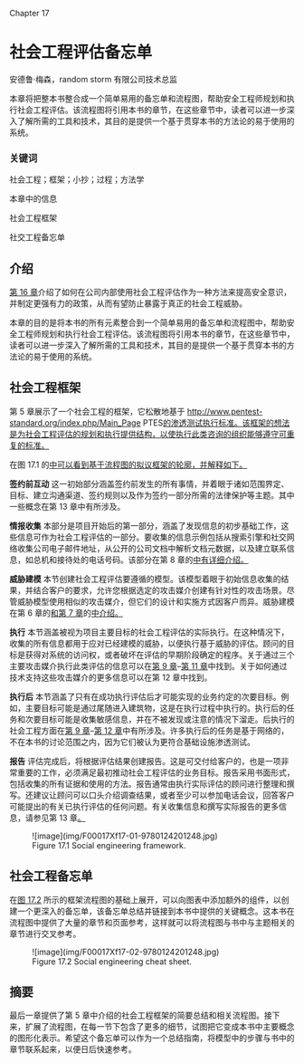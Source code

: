 Chapter 17

# 社会工程评估备忘单

安德鲁·梅森，random storm 有限公司技术总监

本章将把整本书整合成一个简单易用的备忘单和流程图，帮助安全工程师规划和执行社会工程评估。该流程图将引用本书的章节，在这些章节中，读者可以进一步深入了解所需的工具和技术，其目的是提供一个基于贯穿本书的方法论的易于使用的系统。

### 关键词

社会工程；框架；小抄；过程；方法学

本章中的信息

社会工程框架

社交工程备忘单

## 介绍

[第 16 章](16.html)介绍了如何在公司内部使用社会工程评估作为一种方法来提高安全意识，并制定更强有力的政策，从而有望防止暴露于真正的社会工程威胁。

本章的目的是将本书的所有元素整合到一个简单易用的备忘单和流程图中，帮助安全工程师规划和执行社会工程评估。该流程图将引用本书的章节，在这些章节中，读者可以进一步深入了解所需的工具和技术，其目的是提供一个基于贯穿本书的方法论的易于使用的系统。

## 社会工程框架

第 5 章展示了一个社会工程的框架，它松散地基于 http://www.pentest-standard.org/index.php/Main_Page PTES[的渗透测试执行标准。该框架的想法是为社会工程评估的规划和执行提供结构，以使执行此类咨询的组织能够遵守可重复的标准。](http://www.pentest-standard.org/index.php/Main_Page)

在图 17.1 的[中可以看到基于流程图的拟议框架的轮廓，并解释如下。](#F0010)

**签约前互动**
这一初始部分涵盖签约前发生的所有事情，并着眼于诸如范围界定、目标、建立沟通渠道、签约规则以及作为签约一部分所需的法律保护等主题。其中一些概念在第 13 章中有所涉及。

**情报收集**
本部分是项目开始后的第一部分，涵盖了发现信息的初步基础工作，这些信息可作为社会工程评估的一部分。要收集的信息示例包括从搜索引擎和社交网络收集公司电子邮件地址，从公开的公司文档中解析文档元数据，以及建立联系信息，如总机和接待处的电话号码。该部分在第 8 章的[中有详细介绍。](08.html)

**威胁建模**
本节创建社会工程评估要遵循的模型。该模型着眼于初始信息收集的结果，并结合客户的要求，允许您根据选定的攻击媒介创建有针对性的攻击场景。尽管威胁模型使用相似的攻击媒介，但它们的设计和实施方式因客户而异。威胁建模在第 6 章的[和第 7 章](06.html)的[中介绍。](07.html)

**执行**
本节涵盖被视为项目主要目标的社会工程评估的实际执行。在这种情况下，收集的所有信息都用于应对已经建模的威胁，以便执行基于威胁的评估。顾问的目标是获得对系统的访问权，或者破坏在评估的早期阶段确定的程序。关于通过三个主要攻击媒介执行此类评估的信息可以在[第 9 章](09.html)–[第 11 章](11.html)中找到。关于如何通过技术支持这些攻击媒介的更多信息可以在第 12 章中找到。

**执行后**
本节涵盖了只有在成功执行评估后才可能实现的业务约定的次要目标。例如，主要目标可能是通过尾随进入建筑物，这是在执行过程中执行的。执行后的任务和次要目标可能是收集敏感信息，并在不被发现或注意的情况下溜走。后执行的社会工程方面在[第 9 章](09.html)–[第 12 章](12.html)中有所涉及。许多执行后的任务是基于网络的，不在本书的讨论范围之内，因为它们被认为更符合基础设施渗透测试。

**报告**
评估完成后，将根据评估结果创建报告。这是可交付给客户的，也是一项非常重要的工作，必须满足最初推动社会工程评估的业务目标。报告采用书面形式，包括收集的所有证据和使用的方法。报告通常由执行实际评估的顾问进行整理和撰写。还建议让顾问可以口头介绍调查结果，或者至少可以参加电话会议，回答客户可能提出的有关已执行评估的任何问题。有关收集信息和撰写实际报告的更多信息，请参见第 13 章[。](13.html)

<figure class="fig">![image](img/F00017Xf17-01-9780124201248.jpg)

<figcaption class="figleg">Figure 17.1 Social engineering framework.</figcaption>

</figure>

## 社会工程备忘单

在[图 17.2](#F0015) 所示的框架流程图的基础上展开，可以向图表中添加额外的组件，以创建一个更深入的备忘单，该备忘单总结并链接到本书中提供的关键概念。这本书在流程图中提供了大量的章节和页面参考，这样就可以将流程图与书中与主题相关的章节进行交叉参考。

<figure class="fig">![image](img/F00017Xf17-02-9780124201248.jpg)

<figcaption class="figleg">Figure 17.2 Social engineering cheat sheet.</figcaption>

</figure>

## 摘要

最后一章提供了第 5 章中介绍的社会工程框架的简要总结和相关流程图。接下来，扩展了流程图，在每一节下包含了更多的细节，试图把它变成本书中主要概念的图形化表示。希望这个备忘单可以作为一个总结指南，将模型中的步骤与书中的章节联系起来，以便日后快速参考。

